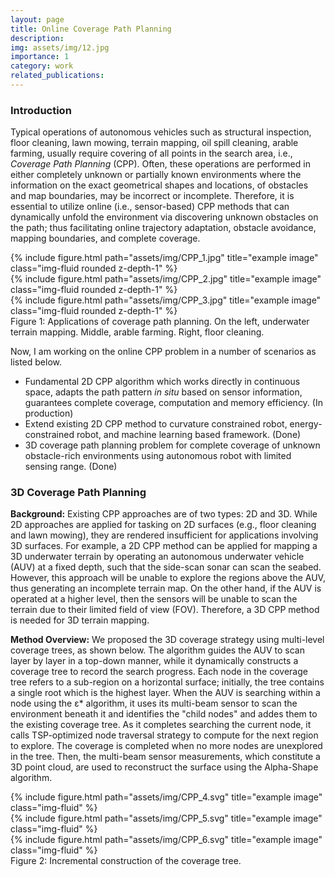 ```yaml
---
layout: page
title: Online Coverage Path Planning
description:
img: assets/img/12.jpg
importance: 1
category: work
related_publications: 
---
```


### Introduction
Typical operations of autonomous vehicles such as structural inspection, floor cleaning, lawn mowing, terrain mapping, oil spill cleaning, arable farming, usually require covering of all points in the search area, i.e., _Coverage Path Planning_ (CPP). Often, these operations are performed in either completely unknown or partially known environments where the information on the exact geometrical shapes and locations, of obstacles and map boundaries, may be incorrect or incomplete. Therefore, it is essential to utilize online (i.e., sensor-based) CPP methods that can dynamically unfold the environment via discovering unknown obstacles on the path; thus facilitating online trajectory adaptation, obstacle avoidance, mapping boundaries, and complete coverage.

<div class="row">
    <div class="col-sm mt-3 mt-md-0">
        {% include figure.html path="assets/img/CPP_1.jpg" title="example image" class="img-fluid rounded z-depth-1" %}
    </div>
    <div class="col-sm mt-3 mt-md-0">
        {% include figure.html path="assets/img/CPP_2.jpg" title="example image" class="img-fluid rounded z-depth-1" %}
    </div>
    <div class="col-sm mt-3 mt-md-0">
        {% include figure.html path="assets/img/CPP_3.jpg" title="example image" class="img-fluid rounded z-depth-1" %}
    </div>
</div>
<div class="caption">
    Figure 1: Applications of coverage path planning. On the left, underwater terrain mapping. Middle, arable farming. Right, floor cleaning.
</div>

Now, I am working on the online CPP problem in a number of scenarios as listed below.
- Fundamental 2D CPP algorithm which works directly in continuous space, adapts the path pattern _in situ_ based on sensor information, guarantees complete coverage, computation and memory efficiency. (In production)
- Extend existing 2D CPP method to curvature constrained robot, energy-constrained robot, and machine learning based framework. (Done)
- 3D coverage path planning problem for complete coverage of unknown obstacle-rich environments using autonomous robot with limited sensing range. (Done)

### 3D Coverage Path Planning
**Background:** Existing CPP approaches are of two types: 2D and 3D. While 2D approaches are applied for tasking on 2D surfaces (e.g., floor cleaning and lawn mowing), they are rendered insufficient for applications involving 3D surfaces. For example, a 2D CPP method can be applied for mapping a 3D underwater terrain by operating an autonomous underwater vehicle (AUV) at a fixed depth, such that the side-scan sonar can scan the seabed. However, this approach will be unable to explore the regions above the AUV, thus generating an incomplete terrain map. On the other hand, if the AUV is operated at a higher level, then the sensors will be unable to scan the terrain due to their limited field of view (FOV). Therefore, a 3D CPP method is needed for 3D terrain mapping.

**Method Overview:** We proposed the 3D coverage strategy using multi-level coverage trees, as shown below. The algorithm guides the AUV to scan layer by layer in a top-down manner, while it dynamically constructs a coverage tree to record the search progress. Each node in the coverage tree refers to a sub-region on a horizontal surface; initially, the tree contains a single root which is the highest layer. When the AUV is searching within a node using the ε* algorithm, it uses its multi-beam sensor to scan the environment beneath it and identifies the "child nodes" and addes them to the existing coverage tree. As it completes searching the current node, it calls TSP-optimized node traversal strategy to compute for the next region to explore. The coverage is completed when no more nodes are unexplored in the tree. Then, the multi-beam sensor measurements, which constitute a 3D point cloud, are used to reconstruct the surface using the Alpha-Shape algorithm.

<div class="row">
    <div class="col-sm mt-3 mt-md-0">
        {% include figure.html path="assets/img/CPP_4.svg" title="example image" class="img-fluid" %}
    </div>
</div>
<div class="row">
    <div class="col-sm mt-3 mt-md-0">
        {% include figure.html path="assets/img/CPP_5.svg" title="example image" class="img-fluid" %}
    </div>
</div>
<div class="row">
    <div class="col-sm mt-3 mt-md-0">
        {% include figure.html path="assets/img/CPP_6.svg" title="example image" class="img-fluid" %}
    </div>
</div>
<div class="caption">
    Figure 2: Incremental construction of the coverage tree.
</div>
